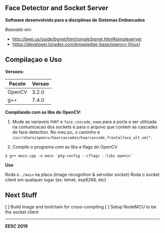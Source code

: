 ## Face Detector and Socket Server

**Software desenvolvido para a disciplinas de Sistemas Embarcados**

*Baseado em:*

- http://beej.us/guide/bgnet/html/single/bgnet.html#simpleserver
- https://developer.toradex.com/knowledge-base/opencv-(linux)

## Compilaçao e Uso

**Versoes:**

| Pacote | Versao |
| ------ | ------ |
| OpenCV | 3.2.0 |
| g++ | 7.4.0 |

**Compilando com as libs do OpenCV:**

1. Mude as variaveis `PORT` e `face_cascade_name` para a porta a ser utilizada na
comunicacao dos sockets e para o arquivo que contem as cascades de face detection.
No meu pc, o caminho e `/usr/share/opencv/haarcascades/haarcascade_frontalface_alt.xml"`.

2. Compile o programa com as libs e flags do OpenCV

```
$ g++ main.cpp -o main `pkg-config --cflags --libs opencv`
```

**Uso**

Roda o `./main` na placa (image recognition & servidor socket)
Roda o socket client em qualquer lugar (ex: telnet, esp8266, etc)

## Next Stuff

[ ] Build image and toolchain for cross-compiling
[ ] Setup NodeMCU to be the socket client
______

**EESC 2019**
